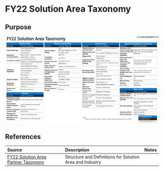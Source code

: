 # FY22 Solution Area Taxonomy

## Purpose

![FY22 Solution Area Taxonomy](./Library/TaxonomyFY22.png)

## References


Source | Description | Notes
:----- | :-----  | :-----
[FY22 Solution Area Partner Taxonomy](https://aka.ms/FY22TaxonomyPartner)|Structure and Definitions for Solution Area and Industry|


